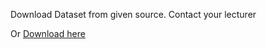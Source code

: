 Download Dataset from given source. Contact your lecturer

Or [Download here](https://325c7m-my.sharepoint.com/:f:/g/personal/khangtictoc_325c7m_onmicrosoft_com/Ehz55vxdcRxIoRkBmTTpmBEBXyG8k3LAIfB6_ot9eYYOBQ?e=XNxtJC)